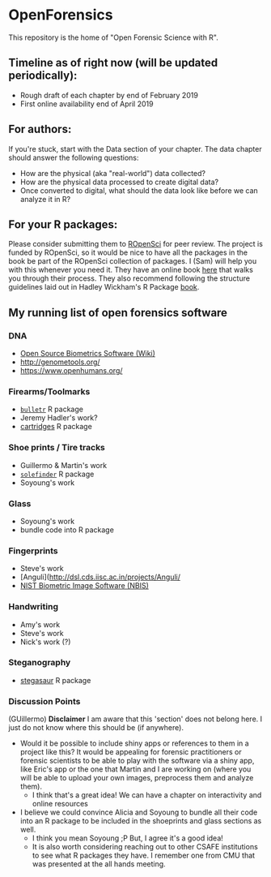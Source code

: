 # OpenForensics

This repository is the home of "Open Forensic Science with R". 

## Timeline as of right now (will be updated periodically): 

- Rough draft of each chapter by end of February 2019
- First online availability end of April 2019 

## For authors: 

If you're stuck, start with the Data section of your chapter. The data chapter should answer the following questions: 

- How are the physical (aka "real-world") data collected?
- How are the physical data processed to create digital data? 
- Once converted to digital, what should the data look like before we can analyze it in R? 
        
## For your R packages: 

Please consider submitting them to [ROpenSci](https://github.com/ropensci/onboarding) for peer review. The project is funded by ROpenSci, so it would be nice to have all the packages in the book be part of the ROpenSci collection of packages. I (Sam) will help you with this whenever you need it. They have an online book [here](https://ropensci.github.io/dev_guide/) that walks you through their process. They also recommend following the structure guidelines laid out in Hadley Wickham's R Package [book](http://r-pkgs.had.co.nz/). 


## My running list of open forensics software

### DNA

- [Open Source Biometrics Software (Wiki)](https://en.wikipedia.org/wiki/List_of_open-source_bioinformatics_software)
- http://genometools.org/
- https://www.openhumans.org/

### Firearms/Toolmarks

- [`bulletr`](https://github.com/erichare/bulletr) R package
- Jeremy Hadler's work? 
- [cartridges](https://github.com/xhtai/cartridges) R package 

### Shoe prints / Tire tracks

- Guillermo & Martin's work
- [`solefinder`](https://github.com/CSAFE-ISU/solefinder) R package
- Soyoung's work

### Glass 

- Soyoung's work
- bundle code into R package

### Fingerprints

- Steve's work 
- [Anguli](http://dsl.cds.iisc.ac.in/projects/Anguli/
- [NIST Biometric Image Software (NBIS)](https://www.nist.gov/services-resources/software/nist-biometric-image-software-nbis)

### Handwriting 

- Amy's work
- Steve's work
- Nick's work (?) 

### Steganography

- [stegasaur](https://github.com/richfitz/stegasaur) R package

### Discussion Points

(GUillermo) **Disclaimer** I am aware that this 'section' does not belong here. I just do not know where this should be (if anywhere).

- Would it be possible to include shiny apps or references to them in a project like this? It would be appealing for forensic practitioners or forensic scientists to be able to play with the software via a shiny app, like Eric's app or the one that Martin and I are working on (where you will be able to upload your own images, preprocess them and analyze them).
    - I think that's a great idea! We can have a chapter on interactivity and online resources
- I believe we could convince Alicia and Soyoung to bundle all their code into an R package to be included in the shoeprints and glass sections as well.
    - I think you mean Soyoung ;P But, I agree it's a good idea! 
    - It is also worth considering reaching out to other CSAFE institutions to see what R packages they have. I remember one from CMU that was presented at the all hands meeting. 


